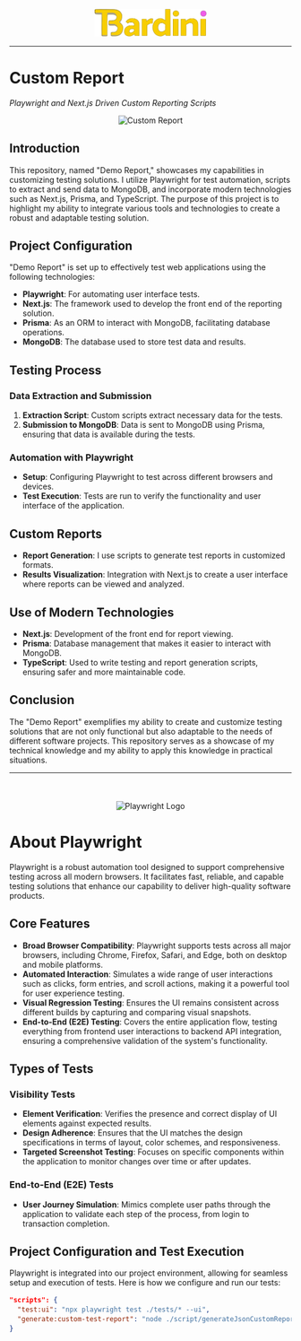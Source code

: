 <p align="center">
<img src="https://raw.githubusercontent.com/thiagobardini/tbardini/main/src/Assets/images/TBardini-dot-gold.png" width="200" alt="Demo Report Logo">
</p>

---

# Custom Report

_Playwright and Next.js Driven Custom Reporting Scripts_

<div style="text-align: center;">
<img src="https://imgur.com/gbqRTWD.png" width="600" alt="Custom Report">
</div>

## Introduction

This repository, named "Demo Report," showcases my capabilities in customizing testing solutions. I utilize Playwright for test automation, scripts to extract and send data to MongoDB, and incorporate
modern technologies such as Next.js, Prisma, and TypeScript. The purpose of this project is to highlight my ability to integrate various tools and technologies to create a robust and adaptable testing
solution.

## Project Configuration

"Demo Report" is set up to effectively test web applications using the following technologies:

- **Playwright**: For automating user interface tests.
- **Next.js**: The framework used to develop the front end of the reporting solution.
- **Prisma**: As an ORM to interact with MongoDB, facilitating database operations.
- **MongoDB**: The database used to store test data and results.

## Testing Process

### Data Extraction and Submission

1. **Extraction Script**: Custom scripts extract necessary data for the tests.
2. **Submission to MongoDB**: Data is sent to MongoDB using Prisma, ensuring that data is available during the tests.

### Automation with Playwright

- **Setup**: Configuring Playwright to test across different browsers and devices.
- **Test Execution**: Tests are run to verify the functionality and user interface of the application.

## Custom Reports

- **Report Generation**: I use scripts to generate test reports in customized formats.
- **Results Visualization**: Integration with Next.js to create a user interface where reports can be viewed and analyzed.

## Use of Modern Technologies

- **Next.js**: Development of the front end for report viewing.
- **Prisma**: Database management that makes it easier to interact with MongoDB.
- **TypeScript**: Used to write testing and report generation scripts, ensuring safer and more maintainable code.

## Conclusion

The "Demo Report" exemplifies my ability to create and customize testing solutions that are not only functional but also adaptable to the needs of different software projects. This repository serves
as a showcase of my technical knowledge and my ability to apply this knowledge in practical situations.

---

<div style="text-align: center; margin-top: 50px">
<img src="https://upload.wikimedia.org/wikipedia/commons/thumb/7/75/Playwright_Logo.svg/300px-Playwright_Logo.svg.png" alt="Playwright Logo">
</div>

# About Playwright

Playwright is a robust automation tool designed to support comprehensive testing across all modern browsers. It facilitates fast, reliable, and capable testing solutions that enhance our capability to
deliver high-quality software products.

## Core Features

- **Broad Browser Compatibility**: Playwright supports tests across all major browsers, including Chrome, Firefox, Safari, and Edge, both on desktop and mobile platforms.
- **Automated Interaction**: Simulates a wide range of user interactions such as clicks, form entries, and scroll actions, making it a powerful tool for user experience testing.
- **Visual Regression Testing**: Ensures the UI remains consistent across different builds by capturing and comparing visual snapshots.
- **End-to-End (E2E) Testing**: Covers the entire application flow, testing everything from frontend user interactions to backend API integration, ensuring a comprehensive validation of the system's
  functionality.

## Types of Tests

### Visibility Tests

- **Element Verification**: Verifies the presence and correct display of UI elements against expected results.
- **Design Adherence**: Ensures that the UI matches the design specifications in terms of layout, color schemes, and responsiveness.
- **Targeted Screenshot Testing**: Focuses on specific components within the application to monitor changes over time or after updates.

### End-to-End (E2E) Tests

- **User Journey Simulation**: Mimics complete user paths through the application to validate each step of the process, from login to transaction completion.

## Project Configuration and Test Execution

Playwright is integrated into our project environment, allowing for seamless setup and execution of tests. Here is how we configure and run our tests:

```json
"scripts": {
  "test:ui": "npx playwright test ./tests/* --ui",
  "generate:custom-test-report": "node ./script/generateJsonCustomReport.js && node ./script/generateJsonCustomReportViewHistory.js && node ./script/generateJsonCustomReportIndex.js && node ./script/updateReportId.js"
}
```
